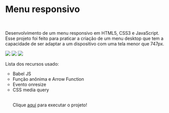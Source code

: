 <h1>Menu responsivo</h1>
<br>
<p>Desenvolvimento de um menu responsivo em HTML5, CSS3 e JavaScript. Esse projeto foi feito para praticar a criação de um menu desktop que tem a capacidade de ser adaptar a um dispositivo com uma tela menor que 747px.</p>

<img src="https://raw.githubusercontent.com/Fernandosantos0/imagens-projetos/main/projeto-menu01.PNG?token=GHSAT0AAAAAAB3M2BLZKRE2J7LUTYORNZSOY5N4KBQ">
<img src="https://raw.githubusercontent.com/Fernandosantos0/imagens-projetos/main/projeto-menu02.PNG?token=GHSAT0AAAAAAB3M2BLYRZGSNF7FFBXO54WUY5N4LBQ">
<img src="https://raw.githubusercontent.com/Fernandosantos0/imagens-projetos/main/projeto-menu03.PNG?token=GHSAT0AAAAAAB3M2BLZUK4TZWJVDV2WBSKIY5N4L4Q">

<p>Lista dos recursos usado:</p>
<ul type="circle">
    <li>Babel JS</li>
    <li>Função anônima e Arrow Function</li>
    <li>Evento onresize</li>
    <li>CSS media query</li>
</a>

<br>
<p>Clique <a href="https://fernandosantos0.github.io/menu-responsivo/" rel="next" target="_self" hreflang="pt-br">aqui</a> para executar o projeto!</p>
